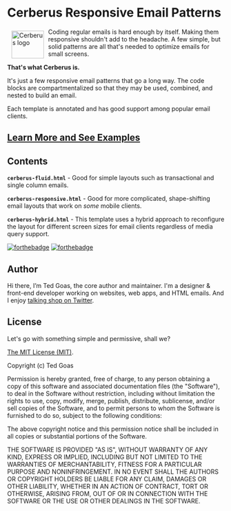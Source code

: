 # Cerberus Responsive Email Patterns

<a href="http://tedgoas.github.io/Cerberus/"><img src="http://tedgoas.github.io/Cerberus/assets/logo.png" alt="Cerberus logo" width="75" height="64" align="left" hspace="10" vspace="6"></a>

Coding regular emails is hard enough by itself. Making them responsive shouldn't add to the headache. A few simple, but solid patterns are all that's needed to optimize emails for small screens.

**That's what Cerberus is.**

It's just a few responsive email patterns that go a long way. The code blocks are compartmentalized so that they may be used, combined, and nested to build an email.

Each template is annotated and has good support among popular email clients.

## **[Learn More and See Examples](http://tedgoas.github.io/Cerberus/)** ##

## Contents

**`cerberus-fluid.html`** - Good for simple layouts such as transactional and single column emails.

**`cerberus-responsive.html`** - Good for more complicated, shape-shifting email layouts that work on _some_ mobile clients.

**`cerberus-hybrid.html`** - This template uses a hybrid approach to reconfigure the layout for different screen sizes for email clients regardless of media query support.


[![forthebadge](http://forthebadge.com/images/badges/validated-html2.svg)](http://forthebadge.com) [![forthebadge](http://forthebadge.com/images/badges/no-ragrets.svg)](http://forthebadge.com)

## Author

Hi there, I’m Ted Goas, the core author and maintainer. I'm a designer & front-end developer working on websites, web apps, and HTML emails. And I enjoy [talking shop on Twitter](https://twitter.com/TedGoas).

## License

Let's go with something simple and permissive, shall we?

[The MIT License (MIT)](http://choosealicense.com/licenses/mit/).

Copyright (c) Ted Goas

Permission is hereby granted, free of charge, to any person obtaining a copy of this software and associated documentation files (the "Software"), to deal in the Software without restriction, including without limitation the rights to use, copy, modify, merge, publish, distribute, sublicense, and/or sell copies of the Software, and to permit persons to whom the Software is furnished to do so, subject to the following conditions:

The above copyright notice and this permission notice shall be included in all copies or substantial portions of the Software.

THE SOFTWARE IS PROVIDED "AS IS", WITHOUT WARRANTY OF ANY KIND, EXPRESS OR IMPLIED, INCLUDING BUT NOT LIMITED TO THE WARRANTIES OF MERCHANTABILITY, FITNESS FOR A PARTICULAR PURPOSE AND NONINFRINGEMENT. IN NO EVENT SHALL THE AUTHORS OR COPYRIGHT HOLDERS BE LIABLE FOR ANY CLAIM, DAMAGES OR OTHER LIABILITY, WHETHER IN AN ACTION OF CONTRACT, TORT OR OTHERWISE, ARISING FROM, OUT OF OR IN CONNECTION WITH THE SOFTWARE OR THE USE OR OTHER DEALINGS IN THE SOFTWARE.
